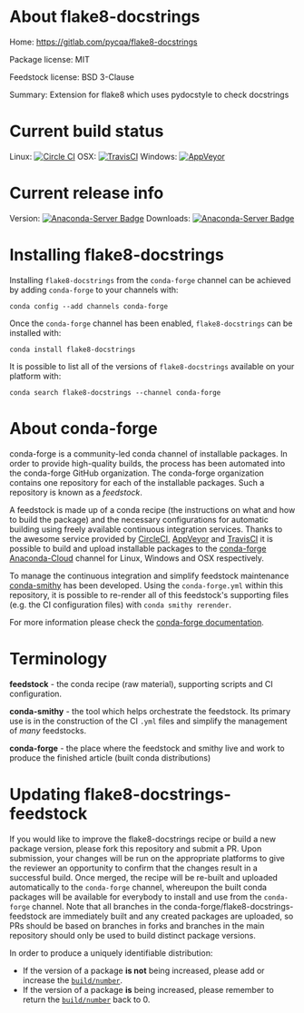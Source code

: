About flake8-docstrings
=======================

Home: https://gitlab.com/pycqa/flake8-docstrings

Package license: MIT

Feedstock license: BSD 3-Clause

Summary: Extension for flake8 which uses pydocstyle to check docstrings



Current build status
====================

Linux: [![Circle CI](https://circleci.com/gh/conda-forge/flake8-docstrings-feedstock.svg?style=shield)](https://circleci.com/gh/conda-forge/flake8-docstrings-feedstock)
OSX: [![TravisCI](https://travis-ci.org/conda-forge/flake8-docstrings-feedstock.svg?branch=master)](https://travis-ci.org/conda-forge/flake8-docstrings-feedstock)
Windows: [![AppVeyor](https://ci.appveyor.com/api/projects/status/github/conda-forge/flake8-docstrings-feedstock?svg=True)](https://ci.appveyor.com/project/conda-forge/flake8-docstrings-feedstock/branch/master)

Current release info
====================
Version: [![Anaconda-Server Badge](https://anaconda.org/conda-forge/flake8-docstrings/badges/version.svg)](https://anaconda.org/conda-forge/flake8-docstrings)
Downloads: [![Anaconda-Server Badge](https://anaconda.org/conda-forge/flake8-docstrings/badges/downloads.svg)](https://anaconda.org/conda-forge/flake8-docstrings)

Installing flake8-docstrings
============================

Installing `flake8-docstrings` from the `conda-forge` channel can be achieved by adding `conda-forge` to your channels with:

```
conda config --add channels conda-forge
```

Once the `conda-forge` channel has been enabled, `flake8-docstrings` can be installed with:

```
conda install flake8-docstrings
```

It is possible to list all of the versions of `flake8-docstrings` available on your platform with:

```
conda search flake8-docstrings --channel conda-forge
```


About conda-forge
=================

conda-forge is a community-led conda channel of installable packages.
In order to provide high-quality builds, the process has been automated into the
conda-forge GitHub organization. The conda-forge organization contains one repository
for each of the installable packages. Such a repository is known as a *feedstock*.

A feedstock is made up of a conda recipe (the instructions on what and how to build
the package) and the necessary configurations for automatic building using freely
available continuous integration services. Thanks to the awesome service provided by
[CircleCI](https://circleci.com/), [AppVeyor](http://www.appveyor.com/)
and [TravisCI](https://travis-ci.org/) it is possible to build and upload installable
packages to the [conda-forge](https://anaconda.org/conda-forge)
[Anaconda-Cloud](http://docs.anaconda.org/) channel for Linux, Windows and OSX respectively.

To manage the continuous integration and simplify feedstock maintenance
[conda-smithy](http://github.com/conda-forge/conda-smithy) has been developed.
Using the ``conda-forge.yml`` within this repository, it is possible to re-render all of
this feedstock's supporting files (e.g. the CI configuration files) with ``conda smithy rerender``.

For more information please check the [conda-forge documentation](https://conda-forge.org/docs/).

Terminology
===========

**feedstock** - the conda recipe (raw material), supporting scripts and CI configuration.

**conda-smithy** - the tool which helps orchestrate the feedstock.
                   Its primary use is in the construction of the CI ``.yml`` files
                   and simplify the management of *many* feedstocks.

**conda-forge** - the place where the feedstock and smithy live and work to
                  produce the finished article (built conda distributions)


Updating flake8-docstrings-feedstock
====================================

If you would like to improve the flake8-docstrings recipe or build a new
package version, please fork this repository and submit a PR. Upon submission,
your changes will be run on the appropriate platforms to give the reviewer an
opportunity to confirm that the changes result in a successful build. Once
merged, the recipe will be re-built and uploaded automatically to the
`conda-forge` channel, whereupon the built conda packages will be available for
everybody to install and use from the `conda-forge` channel.
Note that all branches in the conda-forge/flake8-docstrings-feedstock are
immediately built and any created packages are uploaded, so PRs should be based
on branches in forks and branches in the main repository should only be used to
build distinct package versions.

In order to produce a uniquely identifiable distribution:
 * If the version of a package **is not** being increased, please add or increase
   the [``build/number``](http://conda.pydata.org/docs/building/meta-yaml.html#build-number-and-string).
 * If the version of a package **is** being increased, please remember to return
   the [``build/number``](http://conda.pydata.org/docs/building/meta-yaml.html#build-number-and-string)
   back to 0.